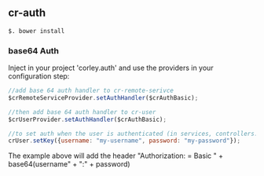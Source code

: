 ## cr-auth

``` shell
$. bower install
```

### base64 Auth
Inject in your project 'corley.auth' and use the providers in your configuration step:


``` javascript
//add base 64 auth handler to cr-remote-serivce
$crRemoteServiceProvider.setAuthHandler($crAuthBasic);

//then add base 64 auth handler to cr-user
$crUserProvider.setAuthHandler($crAuthBasic);

//to set auth when the user is authenticated (in services, controllers...)
crUser.setKey({username: "my-username", password: "my-password"});
```

The example above will add the header "Authorization: = Basic " + base64(username" + ":" + password)